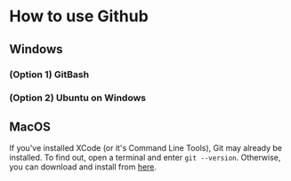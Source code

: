 # How to use Github

## Windows
### (Option 1) GitBash
### (Option 2) Ubuntu on Windows

## MacOS
If you've installed XCode (or it's Command Line Tools), Git may already be installed. To find out, open a terminal and enter `git --version`. Otherwise, you can download and install from [here](https://sourceforge.net/projects/git-osx-installer/files/).
